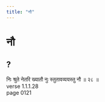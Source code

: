 ```yaml
---
title: "नौ"
---
```


# नौ
## ?
निः श्रुते नेतरि ख्यातौ नुः स्तुतावव्ययस्तु नौ ॥ २८ ॥<BR>verse 1.1.1.28<BR>page 0121

